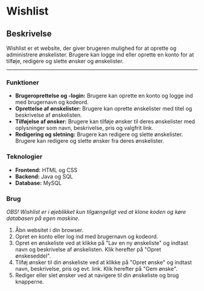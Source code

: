 # **Wishlist**

## Beskrivelse

Wishlist er et website, der giver brugeren mulighed for at oprette og administrere ønskelister. Brugere kan logge ind eller oprette en konto for at tilføje, redigere og slette ønsker og ønskelister.

***

### Funktioner

- **Brugeroprettelse og -login:** Brugere kan oprette en konto og logge ind med brugernavn og kodeord.
- **Oprettelse af ønskelister:** Brugere kan oprette ønskelister med titel og beskrivelse af ønskelisten.
- **Tilføjelse af ønsker:** Brugere kan tilføje ønsker til deres ønskelister med oplysninger som navn, beskrivelse, pris og valgfrit link.
- **Redigering og sletning:** Brugere kan redigere og slette ønskelister. Brugere kan redigere og slette ønsker fra deres ønskelister.

### Teknologier

- **Frontend:** HTML og CSS
- **Backend:** Java og SQL
- **Database:** MySQL

### Brug
*OBS! Wishlist er i øjeblikket kun tilgængeligt ved at klone koden og køre databasen på egen maskine.*

1. Åbn websitet i din browser.
2. Opret en konto eller log ind med brugernavn og kodeord.
3. Opret en ønskeliste ved at klikke på "Lav en ny ønskeliste" og indtast navn og beskrivelse af ønskelisten. Klik herefter på "Opret ønskeseddel".
4. Tilføj ønsker til din ønskeliste ved at klikke på "Opret ønske" og indtast navn, beskrivelse, pris og evt. link. Klik herefter på "Gem ønske".
5. Rediger eller slet ønsker ved at navigere til din ønskeliste og brug knapperne.

